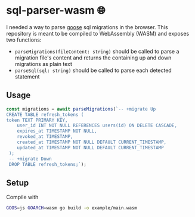 # sql-parser-wasm 🌐

I needed a way to parse [goose](https://pressly.github.io/goose/) sql migrations in the browser. This repository is meant to be compiled to WebAssembly (WASM) and exposes two functions:
- `parseMigrations(fileContent: string)` should be called to parse a migration file's content and returns the containing up and down migrations as plain text
- `parseSql(sql: string)` should be called to parse each detected statement

## Usage

```js
const migrations = await parseMigrations(`-- +migrate Up
CREATE TABLE refresh_tokens (
token TEXT PRIMARY KEY,
	user_id INT NOT NULL REFERENCES users(id) ON DELETE CASCADE,
	expires_at TIMESTAMP NOT NULL,
 	revoked_at TIMESTAMP,
 	created_at TIMESTAMP NOT NULL DEFAULT CURRENT_TIMESTAMP,
 	updated_at TIMESTAMP NOT NULL DEFAULT CURRENT_TIMESTAMP
 );
 -- +migrate Down
 DROP TABLE refresh_tokens;`);
```

## Setup

Compile with
```bash
GOOS=js GOARCH=wasm go build -o example/main.wasm
```
